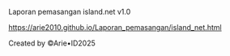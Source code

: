  Laporan pemasangan island.net v1.0

https://arie2010.github.io/Laporan_pemasangan/island_net.html

Created by ©Arie•ID2025
